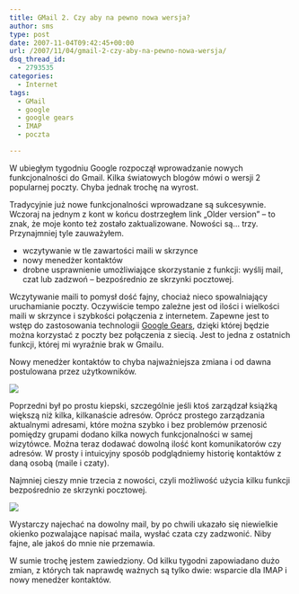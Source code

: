 ```yaml
---
title: GMail 2. Czy aby na pewno nowa wersja?
author: sms
type: post
date: 2007-11-04T09:42:45+00:00
url: /2007/11/04/gmail-2-czy-aby-na-pewno-nowa-wersja/
dsq_thread_id:
  - 2793535
categories:
  - Internet
tags:
  - GMail
  - google
  - google gears
  - IMAP
  - poczta

---
```

W ubiegłym tygodniu Google rozpoczął wprowadzanie nowych funkcjonalności do Gmail. Kilka światowych blogów mówi o wersji 2 popularnej poczty. Chyba jednak trochę na wyrost.
  
<!--more-->


  
Tradycyjnie już nowe funkcjonalności wprowadzane są sukcesywnie. Wczoraj na jednym z kont w końcu dostrzegłem link &#8222;Older version&#8221; &#8211; to znak, że moje konto też zostało zaktualizowane. Nowości są&#8230; trzy. Przynajmniej tyle zauważyłem.

  * wczytywanie w tle zawartości maili w skrzynce
  * nowy menedżer kontaktów
  * drobne usprawnienie umożliwiające skorzystanie z funkcji: wyślij mail, czat lub zadzwoń &#8211; bezpośrednio ze skrzynki pocztowej.

Wczytywanie maili to pomysł dość fajny, chociaż nieco spowalniający uruchamianie poczty. Oczywiście tempo zależne jest od ilości i wielkości maili w skrzynce i szybkości połączenia z internetem. Zapewne jest to wstęp do zastosowania technologii [Google Gears][1], dzięki której będzie można korzystać z poczty bez połączenia z siecią. Jest to jedna z ostatnich funkcji, której mi wyraźnie brak w Gmailu.

Nowy menedżer kontaktów to chyba najważniejsza zmiana i od dawna postulowana przez użytkowników.
  
[![][2]][3]
  
Poprzedni był po prostu kiepski, szczególnie jeśli ktoś zarządzał książką większą niż kilka, kilkanaście adresów. Oprócz prostego zarządzania aktualnymi adresami, które można szybko i bez problemów przenosić pomiędzy grupami dodano kilka nowych funkcjonalności w samej wizytówce. Można teraz dodawać dowolną ilość kont komunikatorów czy adresów. W prosty i intuicyjny sposób podglądniemy historię kontaktów z daną osobą (maile i czaty).

Najmniej cieszy mnie trzecia z nowości, czyli możliwość użycia kilku funkcji bezpośrednio ze skrzynki pocztowej.

[![][4]][5]

Wystarczy najechać na dowolny mail, by po chwili ukazało się niewielkie okienko pozwalające napisać maila, wysłać czata czy zadzwonić. Niby fajne, ale jakoś do mnie nie przemawia.

W sumie trochę jestem zawiedziony. Od kilku tygodni zapowiadano dużo zmian, z których tak naprawdę ważnych są tylko dwie: wsparcie dla IMAP i nowy menedżer kontaktów.

 [1]: http://gears.google.com/
 [2]: http://lh4.google.com/dziennikarz.pl/Ry2TAypr_3I/AAAAAAAAAFY/thOYejvGTXg/s400/gmail-contats.jpg
 [3]: http://picasaweb.google.com/dziennikarz.pl/Gmail2/photo?authkey=nGWpoow1ywU#5128917192450768754
 [4]: http://lh4.google.com/dziennikarz.pl/Ry2TAypr_2I/AAAAAAAAAFQ/4A0o3ore-jY/s288/gmail2-tip.jpg
 [5]: http://picasaweb.google.com/dziennikarz.pl/Gmail2/photo?authkey=nGWpoow1ywU#5128917192450768738